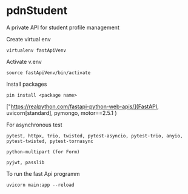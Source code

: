 # pdnStudent
A private API for student profile management

Create virtual env

    virtualenv fastApiVenv

Activate v.env

    source fastApiVenv/bin/activate

Install packages

    pin install <package name>

["https://realpython.com/fastapi-python-web-apis/](FastAPI, uvicorn[standard], pymongo, motor==2.5.1 )

For asynchronous test

```pytest, httpx, trio, twisted, pytest-asyncio, pytest-trio, anyio, pytest-twisted, pytest-tornasync```

```python-multipart (for Form)```

```pyjwt, passlib```

To run the fast Api programm

    uvicorn main:app --reload

